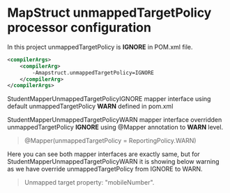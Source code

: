 # MapStruct unmappedTargetPolicy processor configuration

In this project unmappedTargetPolicy is **IGNORE** in POM.xml file.

```xml
<compilerArgs>
	<compilerArg>
		-Amapstruct.unmappedTargetPolicy=IGNORE
	</compilerArg>
</compilerArgs>
```

StudentMapperUnmappedTargetPolicyIGNORE mapper interface using default unmappedTargetPolicy **WARN** defined in pom.xml

StudentMapperUnmappedTargetPolicyWARN mapper interface overridden  unmappedTargetPolicy **IGNORE**  using @Mapper annotation to **WARN** level.

> @Mapper(unmappedTargetPolicy = ReportingPolicy.WARN)

Here you can see both mapper interfaces are exactly same, but for StudentMapperUnmappedTargetPolicyWARN it is showing below warning as we have override unmappedTargetPolicy from IGNORE to WARN.
> Unmapped target property: "mobileNumber".
